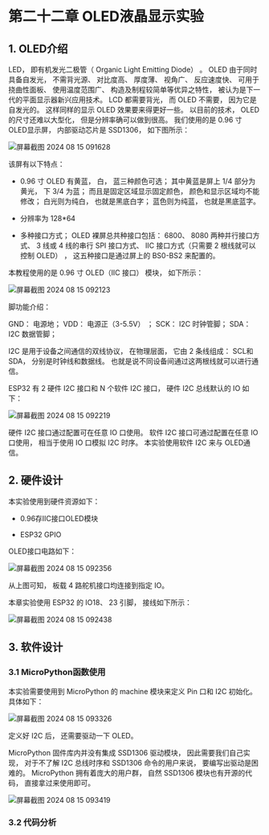 # 第二十二章 OLED液晶显示实验

## 1. OLED介绍

LED， 即有机发光二极管（ Organic Light Emitting Diode） 。 OLED 由于同时具备自发光， 不需背光源、 对比度高、 厚度薄、 视角广、 反应速度快、 可用于挠曲性面板、 使用温度范围广、 构造及制程较简单等优异之特性， 被认为是下一代的平面显示器新兴应用技术。 LCD 都需要背光， 而 OLED 不需要， 因为它是自发光的。 这样同样的显示 OLED 效果要来得更好一些。 以目前的技术， OLED 的尺寸还难以大型化， 但是分辨率确可以做到很高。 我们使用的是 0.96 寸 OLED显示屏， 内部驱动芯片是 SSD1306， 如下图所示：

![屏幕截图 2024 08 15 091628](https://img.picgo.net/2024/08/15/-2024-08-15-091628e2e2f65194937c6b.png)

该屏有以下特点：

- 0.96 寸 OLED 有黄蓝， 白， 蓝三种颜色可选； 其中黄蓝是屏上 1/4 部分为黄光， 下 3/4 为蓝； 而且是固定区域显示固定颜色， 颜色和显示区域均不能修改； 白光则为纯白， 也就是黑底白字； 蓝色则为纯蓝， 也就是黑底蓝字。

- 分辨率为 128*64

- 多种接口方式； OLED 裸屏总共种接口包括： 6800、 8080 两种并行接口方式、 3 线或 4 线的串行 SPI 接口方式、 IIC 接口方式（只需要 2 根线就可以控制 OLED） ， 这五种接口是通过屏上的 BS0-BS2 来配置的。

本教程使用的是 0.96 寸 OLED（IIC 接口） 模块， 如下所示：

![屏幕截图 2024 08 15 092123](https://img.picgo.net/2024/08/15/-2024-08-15-092123ded8771b0d54e813.png)

脚功能介绍：

GND： 电源地； VDD： 电源正（3-5.5V） ； SCK： I2C 时钟管脚； SDA： I2C 数据管脚；

I2C 是用于设备之间通信的双线协议， 在物理层面， 它由 2 条线组成： SCL和 SDA， 分别是时钟线和数据线。 也就是说不同设备间通过这两根线就可以进行通信。

ESP32 有 2 硬件 I2C 接口和 N 个软件 I2C 接口， 硬件 I2C 总线默认的 IO 如下：

![屏幕截图 2024 08 15 092219](https://img.picgo.net/2024/08/15/-2024-08-15-092219ce06536c257ab93c.png)

硬件 I2C 接口通过配置可在任意 IO 口使用。 软件 I2C 接口可通过配置在任意 IO 口使用， 相当于使用 IO 口模拟 I2C 时序。 本实验使用软件 I2C 来与 OLED通信。

## 2. 硬件设计

本实验使用到硬件资源如下：

- 0.96存IIC接口OLED模块

- ESP32 GPIO

OLED接口电路如下：

![屏幕截图 2024 08 15 092356](https://img.picgo.net/2024/08/15/-2024-08-15-0923564721baa6800bfe0e.png)

从上图可知， 板载 4 路舵机接口均连接到指定 IO。

本章实验使用 ESP32 的 IO18、 23 引脚， 接线如下所示：

![屏幕截图 2024 08 15 092438](https://img.picgo.net/2024/08/15/-2024-08-15-092438f817675dd2d71154.png)

## 3. 软件设计

### 3.1 MicroPython函数使用

本实验需要使用到 MicroPython 的 machine 模块来定义 Pin 口和 I2C 初始化。 具体如下：

![屏幕截图 2024 08 15 093326](https://img.picgo.net/2024/08/15/-2024-08-15-09332638fb012b8472f1c6.png)

定义好 I2C 后， 还需要驱动一下 OLED。

MicroPython 固件库内并没有集成 SSD1306 驱动模块， 因此需要我们自己实现， 对于不了解 I2C 总线时序和 SSD1306 命令的用户来说， 要编写出驱动是困难的。 MicroPython 拥有着庞大的用户群， 自然 SSD1306 模块也有开源的代码， 直接拿过来使用即可。

![屏幕截图 2024 08 15 093419](https://img.picgo.net/2024/08/15/-2024-08-15-0934195eab17c3ceea3cfb.png)

### 3.2 代码分析

```python

```
